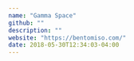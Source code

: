 ```yaml
---
name: "Gamma Space"
github: ""
description: ""
website: "https://bentomiso.com/"
date: 2018-05-30T12:34:03-04:00
---
```

